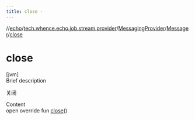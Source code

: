 ```yaml
---
title: close -
---
```

//[echo](../../../index.md)/[tech.whence.echo.job.stream.provider](../../index.md)/[MessagingProvider](../index.md)/[Messager](index.md)/[close](close.md)



# close  
[jvm]  
Brief description  


关闭

  
Content  
open override fun [close](close.md)()  



